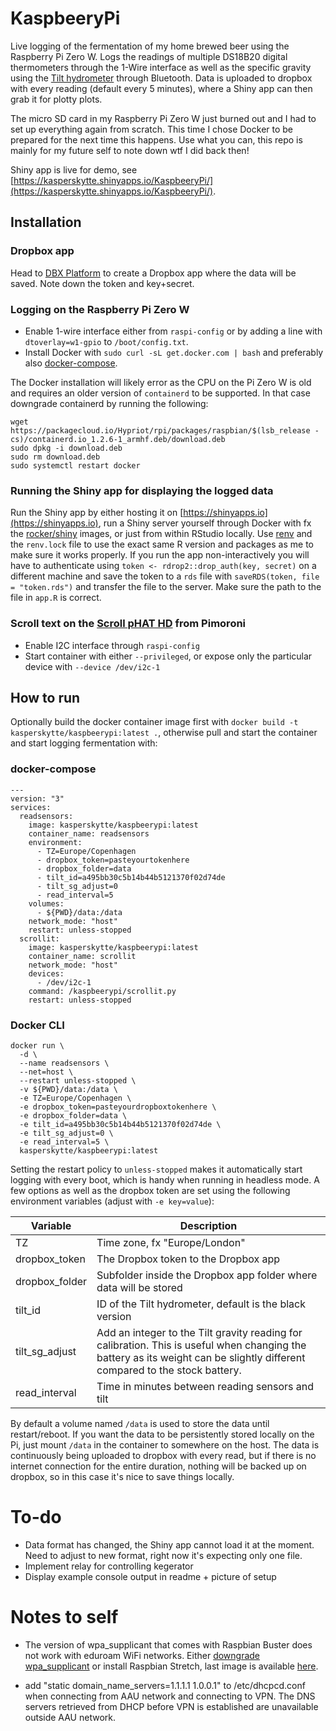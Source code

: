 # KaspbeeryPi
Live logging of the fermentation of my home brewed beer using the Raspberry Pi Zero W. Logs the readings of multiple DS18B20 digital thermometers through the 1-Wire interface as well as the specific gravity using the [Tilt hydrometer](https://tilthydrometer.com/) through Bluetooth. Data is uploaded to dropbox with every reading (default every 5 minutes), where a Shiny app can then grab it for plotty plots.

The micro SD card in my Raspberry Pi Zero W just burned out and I had to set up everything again from scratch. This time I chose Docker to be prepared for the next time this happens. Use what you can, this repo is mainly for my future self to note down wtf I did back then!

Shiny app is live for demo, see [https://kasperskytte.shinyapps.io/KaspbeeryPi/](https://kasperskytte.shinyapps.io/KaspbeeryPi/).

## Installation
### Dropbox app
Head to [DBX Platform](https://www.dropbox.com/developers) to create a Dropbox app where the data will be saved. Note down the token and key+secret.

### Logging on the Raspberry Pi Zero W
 - Enable 1-wire interface either from `raspi-config` or by adding a line with `dtoverlay=w1-gpio` to `/boot/config.txt`.
 - Install Docker with `sudo curl -sL get.docker.com | bash` and preferably also [docker-compose](https://docs.docker.com/compose/install/).

The Docker installation will likely error as the CPU on the Pi Zero W is old and requires an older version of `containerd` to be supported. In that case downgrade containerd by running the following:
```
wget https://packagecloud.io/Hypriot/rpi/packages/raspbian/$(lsb_release -cs)/containerd.io_1.2.6-1_armhf.deb/download.deb
sudo dpkg -i download.deb
sudo rm download.deb
sudo systemctl restart docker
```

### Running the Shiny app for displaying the logged data
Run the Shiny app by either hosting it on [https://shinyapps.io](https://shinyapps.io), run a Shiny server yourself through Docker with fx the [rocker/shiny](`https://hub.docker.com/r/rocker/shiny`) images, or just from within RStudio locally. Use [renv](https://rstudio.github.io/renv/) and the `renv.lock` file to use the exact same R version and packages as me to make sure it works properly. If you run the app non-interactively you will have to authenticate using `token <- rdrop2::drop_auth(key, secret)` on a different machine and save the token to a `rds` file with `saveRDS(token, file = "token.rds")` and transfer the file to the server. Make sure the path to the file in `app.R` is correct.

### Scroll text on the [Scroll pHAT HD](https://learn.pimoroni.com/scroll-phat-hd) from Pimoroni
 - Enable I2C interface through `raspi-config`
 - Start container with either `--privileged`, or expose only the particular device with `--device /dev/i2c-1`

## How to run
Optionally build the docker container image first with `docker build -t kasperskytte/kaspbeerypi:latest .`, otherwise pull and start the container and start logging fermentation with:

### docker-compose
```
---
version: "3"
services:
  readsensors:
    image: kasperskytte/kaspbeerypi:latest
    container_name: readsensors
    environment:
      - TZ=Europe/Copenhagen
      - dropbox_token=pasteyourtokenhere
      - dropbox_folder=data
      - tilt_id=a495bb30c5b14b44b5121370f02d74de
      - tilt_sg_adjust=0
      - read_interval=5
    volumes:
      - ${PWD}/data:/data
    network_mode: "host"
    restart: unless-stopped
  scrollit:
    image: kasperskytte/kaspbeerypi:latest
    container_name: scrollit
    network_mode: "host"
    devices:
      - /dev/i2c-1
    command: /kaspbeerypi/scrollit.py
    restart: unless-stopped
```

### Docker CLI
```
docker run \
  -d \
  --name readsensors \
  --net=host \
  --restart unless-stopped \
  -v ${PWD}/data:/data \
  -e TZ=Europe/Copenhagen \
  -e dropbox_token=pasteyourdropboxtokenhere \
  -e dropbox_folder=data \
  -e tilt_id=a495bb30c5b14b44b5121370f02d74de \
  -e tilt_sg_adjust=0 \
  -e read_interval=5 \
  kasperskytte/kaspbeerypi:latest
```

Setting the restart policy to `unless-stopped` makes it automatically start logging with every boot, which is handy when running in headless mode.
A few options as well as the dropbox token are set using the following environment variables (adjust with `-e key=value`):

| Variable | Description |
| --- | --- |
| TZ | Time zone, fx "Europe/London" |
| dropbox_token | The Dropbox token to the Dropbox app |
| dropbox_folder | Subfolder inside the Dropbox app folder where data will be stored |
| tilt_id | ID of the Tilt hydrometer, default is the black version |
| tilt_sg_adjust | Add an integer to the Tilt gravity reading for calibration. This is useful when changing the battery as its weight can be slightly different compared to the stock battery. |
| read_interval | Time in minutes between reading sensors and tilt |

By default a volume named `/data` is used to store the data until restart/reboot. If you want the data to be persistently stored locally on the Pi, just mount `/data` in the container to somewhere on the host. The data is continuously being uploaded to dropbox with every read, but if there is no internet connection for the entire duration, nothing will be backed up on dropbox, so in this case it's nice to save things locally.

# To-do
 - Data format has changed, the Shiny app cannot load it at the moment. Need to adjust to new format, right now it's expecting only one file.
 - Implement relay for controlling kegerator
 - Display example console output in readme + picture of setup

# Notes to self
 - The version of wpa_supplicant that comes with Raspbian Buster does not work with eduroam WiFi networks. Either [downgrade wpa_supplicant](https://medium.com/good-robot/connect-your-raspberry-pi-to-eduroam-special-instructions-for-raspbian-buster-dfd536003999) or install Raspbian Stretch, last image is available [here](https://downloads.raspberrypi.org/raspbian_lite/images/raspbian_lite-2019-04-09/).

 - add "static domain_name_servers=1.1.1.1 1.0.0.1" to /etc/dhcpcd.conf when connecting from AAU network and connecting to VPN. The DNS servers retrieved from DHCP before VPN is established are unavailable outside AAU network.
